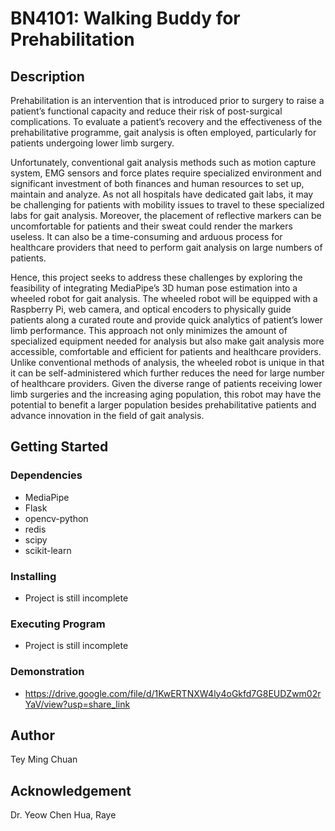 # BN4101: Walking Buddy for Prehabilitation #

## Description ##
Prehabilitation is an intervention that is introduced prior to surgery to raise a patient’s functional capacity and reduce their risk of post-surgical complications. To evaluate a patient’s recovery and the effectiveness of the prehabilitative programme, gait analysis is often employed, particularly for patients undergoing lower limb surgery.

Unfortunately, conventional gait analysis methods such as motion capture system, EMG sensors and force plates require specialized environment and significant investment of both finances and human resources to set up, maintain and analyze. As not all hospitals have dedicated gait labs, it may be challenging for patients with mobility issues to travel to these specialized labs for gait analysis. Moreover, the placement of reflective markers can be uncomfortable for patients and their sweat could render the markers useless. It can also be a time-consuming and arduous process for healthcare providers that need to perform gait analysis on large numbers of patients.

Hence, this project seeks to address these challenges by exploring the feasibility of integrating MediaPipe’s 3D human pose estimation into a wheeled robot for gait analysis. The wheeled robot will be equipped with a Raspberry Pi, web camera, and optical encoders to physically guide patients along a curated route and provide quick analytics of patient’s lower limb performance.  This approach not only minimizes the amount of specialized equipment needed for analysis but also make gait analysis more accessible, comfortable and efficient for patients and healthcare providers. Unlike conventional methods of analysis, the wheeled robot is unique in that it can be self-administered which further reduces the need for large number of healthcare providers.
Given the diverse range of patients receiving lower limb surgeries and the increasing aging population, this robot may have the potential to benefit a larger population besides prehabilitative patients and advance innovation in the field of gait analysis.
 
## Getting Started ##
### Dependencies ###
- MediaPipe
- Flask
- opencv-python
- redis
- scipy
- scikit-learn

### Installing ###
- Project is still incomplete

### Executing Program ###
- Project is still incomplete

### Demonstration ###
- https://drive.google.com/file/d/1KwERTNXW4ly4oGkfd7G8EUDZwm02rYaV/view?usp=share_link

## Author ##
Tey Ming Chuan

## Acknowledgement ##
Dr. Yeow Chen Hua, Raye
